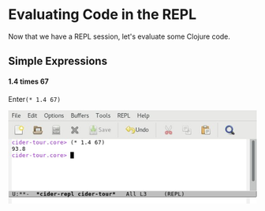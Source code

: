 # Evaluating Code in the REPL

Now that we have a REPL session, let's evaluate some Clojure code.

## Simple Expressions

#### 1.4 times 67 
Enter`(* 1.4 67)`

![REPL Screenshot - 1.4 * 67](images/repl_expr_mult.jpg)

 